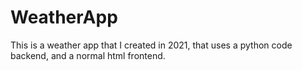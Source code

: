 # WeatherApp
This is a weather app that I created in 2021, that uses a python code backend, and a normal html frontend.
